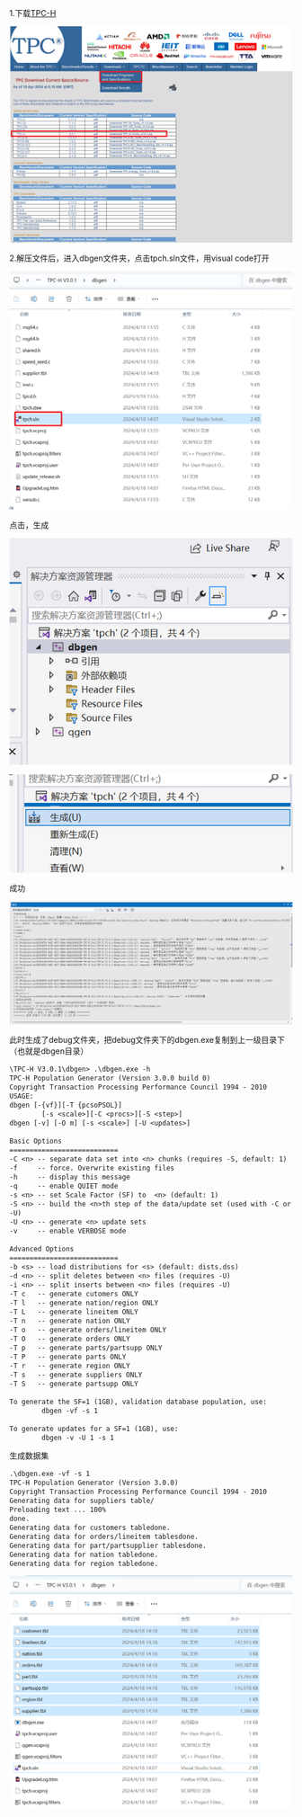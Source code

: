 1.下载[TPC-H](https://www.tpc.org/tpc_documents_current_versions/current_specifications5.asp)

![image-20240418141947551](assets\image-20240418141947551.png)

2.解压文件后，进入dbgen文件夹，点击tpch.sln文件，用visual code打开

![image-20240418142059752](assets\image-20240418142059752.png)



点击，生成

![image-20240418142144557](assets\image-20240418142144557.png)

![image-20240418142136356](assets\image-20240418142136356.png)

成功

![image-20240418142205971](assets\image-20240418142205971.png)

此时生成了debug文件夹，把debug文件夹下的dbgen.exe复制到上一级目录下（也就是dbgen目录）

```
\TPC-H V3.0.1\dbgen> .\dbgen.exe -h
TPC-H Population Generator (Version 3.0.0 build 0)
Copyright Transaction Processing Performance Council 1994 - 2010
USAGE:
dbgen [-{vf}][-T {pcsoPSOL}]
        [-s <scale>][-C <procs>][-S <step>]
dbgen [-v] [-O m] [-s <scale>] [-U <updates>]

Basic Options
===========================
-C <n> -- separate data set into <n> chunks (requires -S, default: 1)
-f     -- force. Overwrite existing files
-h     -- display this message
-q     -- enable QUIET mode
-s <n> -- set Scale Factor (SF) to  <n> (default: 1)
-S <n> -- build the <n>th step of the data/update set (used with -C or -U)
-U <n> -- generate <n> update sets
-v     -- enable VERBOSE mode

Advanced Options
===========================
-b <s> -- load distributions for <s> (default: dists.dss)
-d <n> -- split deletes between <n> files (requires -U)
-i <n> -- split inserts between <n> files (requires -U)
-T c   -- generate cutomers ONLY
-T l   -- generate nation/region ONLY
-T L   -- generate lineitem ONLY
-T n   -- generate nation ONLY
-T o   -- generate orders/lineitem ONLY
-T O   -- generate orders ONLY
-T p   -- generate parts/partsupp ONLY
-T P   -- generate parts ONLY
-T r   -- generate region ONLY
-T s   -- generate suppliers ONLY
-T S   -- generate partsupp ONLY

To generate the SF=1 (1GB), validation database population, use:
        dbgen -vf -s 1

To generate updates for a SF=1 (1GB), use:
        dbgen -v -U 1 -s 1
```

生成数据集

```
.\dbgen.exe -vf -s 1
TPC-H Population Generator (Version 3.0.0)
Copyright Transaction Processing Performance Council 1994 - 2010
Generating data for suppliers table/
Preloading text ... 100%
done.
Generating data for customers tabledone.
Generating data for orders/lineitem tablesdone.
Generating data for part/partsupplier tablesdone.
Generating data for nation tabledone.
Generating data for region tabledone.
```

![image-20240418142407700](assets\image-20240418142407700.png)